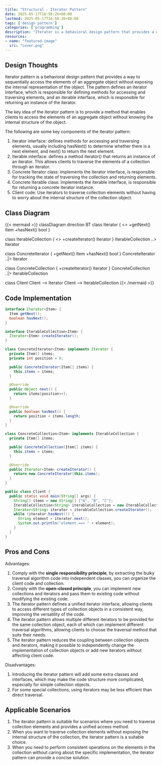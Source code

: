 ```yaml
---
title: "Structural - Iterator Pattern"
date: 2025-05-17T16:58:26+08:00
lastmod: 2025-05-17T16:58:26+08:00
tags: ['design pattern']
categories: ['programming']
description: "Iterator is a behavioral design pattern that provides a way to sequentially access the elements of an aggregate object without exposing the internal representation of the object. The pattern defines an iterator interface, which is responsible for defining methods for accessing and traversing elements, and an iterable interface, which is responsible for returning an instance of the iterator."
resources:
- name: "featured-image"
  src: "cover.png"
---
```

<!--more-->
## Design Thoughts
Iterator pattern is a behavioral design pattern that provides a way to sequentially access the elements of an aggregate object without exposing the internal representation of the object. The pattern defines an iterator interface, which is responsible for defining methods for accessing and traversing elements, and an iterable interface, which is responsible for returning an instance of the iterator.

The key idea of ​​the iterator pattern is to provide a method that enables clients to access the elements of an aggregate object without knowing the internal structure of the object.

The following are some key components of the iterator pattern:
1. Iterator interface: defines methods for accessing and traversing elements, usually including hasNext() to determine whether there is a next element, and next() to return the next element.
2. Iterable interface: defines a method iterator() that returns an instance of an iterator. This allows clients to traverse the elements of a collection through an iterator.
3. Concrete Iterator class: implements the iterator interface, is responsible for tracking the state of traversing the collection and returning elements.
4. Concrete Iterable class: implements the iterable interface, is responsible for returning a concrete iterator instance.
5. Client code: Use iterators to traverse collection elements without having to worry about the internal structure of the collection object.

## Class Diagram
{{< mermaid >}}
classDiagram
  direction BT
  class Iterator {
    <<interface>>
    +getNext() Item
    +hasNext() bool
  }

  class IterableCollection {
    <<interface>>
    +createIterator() Iterator
  }
  IterableCollection ..> Iterator

  class ConcreteIterator {
    +getNext() Item
    +hasNext() bool
  }
  ConcreteIterator ..|> Iterator

  class ConcreteCollection {
    +createIterator() Iterator
  }
  ConcreteCollection ..|> IterableCollection

  class Client
  Client --> Iterator
  Client --> IterableCollection
{{< /mermaid >}}

## Code Implementation
```java
interface Iterator<Item> {
  Item getNext();
  boolean hasNext();
}

interface IterableCollection<Item> {
  Iterator<Item> createIterator();
}

class ConcreteIterator<Item> implements Iterator {
  private Item[] items;
  private int position = 0;

  public ConcreteIterator(Item[] items) {
    this.items = items;
  }

  @Override
  public Object next() {
    return items[position++];
  }

  @Override
  public boolean hasNext() {
    return position < items.length;
  }
}

class ConcreteCollection<Item> implements IterableCollection {
  private Item[] items;

  public ConcreteCollection(Item[] items) {
    this.items = items;
  }

  @Override
  public Iterator<Item> createIterator() {
    return new ConcreteIterator(this.items);
  }
}

public class Client {
  public static void main(String[] args) {
    String[] items = new String[] {"A", "B", "C"};
    IterableCollection<String> iterableCollection = new IterableCollection<>(items);
    Iterator<String> iterator = iterableCollection.createIterator();
    while (iterator.hasNext()) {
      String element = iterator.next();
      System.out.println("element ==> " + element);
    }
  }
}
```

## Pros and Cons
Advantages:
1. Comply with the **single responsibility principle**, by extracting the bulky traversal algorithm code into independent classes, you can organize the client code and collection.
2. Comply with the **open-closed principle**, you can implement new collections and iterators and pass them to existing code without modifying the existing code.
3. The iterator pattern defines a unified iterator interface, allowing clients to access different types of collection objects in a consistent way, improving the versatility of the code.
4. The iterator pattern allows multiple different iterators to be provided for the same collection object, each of which can implement different traversal algorithms, allowing clients to choose the traversal method that suits their needs.
5. The iterator pattern reduces the coupling between collection objects and iterators, making it possible to independently change the implementation of collection objects or add new iterators without affecting client code.

Disadvantages:
1. Introducing the iterator pattern will add some extra classes and interfaces, which may make the code structure more complicated, especially for simple collection objects.
2. For some special collections, using iterators may be less efficient than direct traversal.

## Applicable Scenarios
1. The iterator pattern is suitable for scenarios where you need to traverse collection elements and provides a unified access method.
2. When you want to traverse collection elements without exposing the internal structure of the collection, the iterator pattern is a suitable choice.
3. When you need to perform consistent operations on the elements in the collection without caring about the specific implementation, the iterator pattern can provide a concise solution.